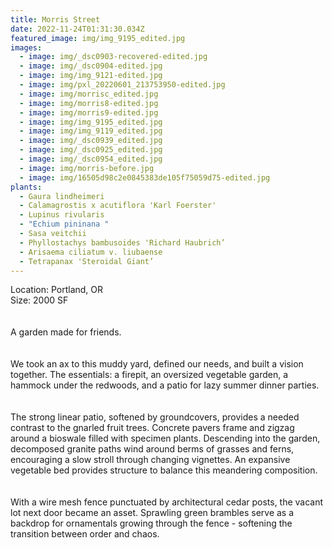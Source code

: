 ```yaml
---
title: Morris Street
date: 2022-11-24T01:31:30.034Z
featured_image: img/img_9195_edited.jpg
images:
  - image: img/_dsc0903-recovered-edited.jpg
  - image: img/_dsc0904-edited.jpg
  - image: img/img_9121-edited.jpg
  - image: img/pxl_20220601_213753950-edited.jpg
  - image: img/morrisc_edited.jpg
  - image: img/morris8-edited.jpg
  - image: img/morris9-edited.jpg
  - image: img/img_9195_edited.jpg
  - image: img/img_9119_edited.jpg
  - image: img/_dsc0939_edited.jpg
  - image: img/_dsc0925_edited.jpg
  - image: img/_dsc0954_edited.jpg
  - image: img/morris-before.jpg
  - image: img/16505d98c2e0845383de105f75059d75-edited.jpg
plants:
  - Gaura lindheimeri
  - Calamagrostis x acutiflora 'Karl Foerster'
  - Lupinus rivularis
  - "Echium pininana "
  - Sasa veitchii
  - Phyllostachys bambusoides 'Richard Haubrich’
  - Arisaema ciliatum v. liubaense
  - Tetrapanax 'Steroidal Giant’
---
```

L﻿ocation: Portland, OR\
S﻿ize: 2000 SF\
\
\
A garden made for friends. \
\
\
We took an ax to this muddy yard, defined our needs, and built a vision together. The essentials: a firepit, an oversized vegetable garden, a hammock under the redwoods, and a patio for lazy summer dinner parties.\
\
\
The strong linear patio, softened by groundcovers, provides a needed contrast to the gnarled fruit trees. Concrete pavers frame and zigzag around a bioswale filled with specimen plants. Descending into the garden, decomposed granite paths wind around berms of grasses and ferns, encouraging a slow stroll through changing vignettes. An expansive vegetable bed provides structure to balance this meandering composition. \
\
\
With a wire mesh fence punctuated by architectural cedar posts, the vacant lot next door became an asset. Sprawling green brambles serve as a backdrop for ornamentals growing through the fence - softening the transition between order and chaos.